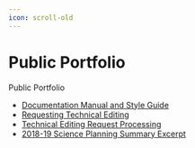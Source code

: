 ```yaml
---
icon: scroll-old
---
```


# Public Portfolio

Public Portfolio

* [Documentation Manual and Style Guide](DocManual-StyleGuide.pdf)
* [Requesting Technical Editing](RequestTechEditing.pdf)
* [Technical Editing Request Processing](TechEditingRequestProcessing.pdf)
* [2018-19 Science Planning Summary Excerpt](2018-19%20Science%20Planning%20Summary\_Excerpt.pdf)
